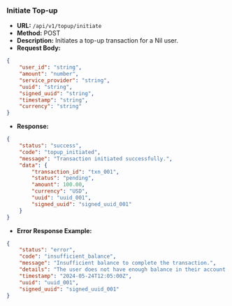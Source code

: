 
### **Initiate Top-up**

- **URL:** `/api/v1/topup/initiate`
- **Method:** POST
- **Description:** Initiates a top-up transaction for a Nil user.
- **Request Body:**
    
```json
{
    "user_id": "string",
    "amount": "number",
    "service_provider": "string",
    "uuid": "string",
    "signed_uuid": "string",
    "timestamp": "string",
    "currency": "string"
}
```
    
- **Response:**
    
```json
{
    "status": "success",
    "code": "topup_initiated",
    "message": "Transaction initiated successfully.",
    "data": {
        "transaction_id": "txn_001",
        "status": "pending",
        "amount": 100.00,
        "currency": "USD",
        "uuid": "uuid_001",
        "signed_uuid": "signed_uuid_001"
    }
}
```
    
- **Error Response Example:**
    
```json
{
    "status": "error",
    "code": "insufficient_balance",
    "message": "Insufficient balance to complete the transaction.",
    "details": "The user does not have enough balance in their account.",
    "timestamp": "2024-05-24T12:05:00Z",
    "uuid": "uuid_001",
    "signed_uuid": "signed_uuid_001"
}
```